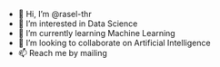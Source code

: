 - 👋 Hi, I’m @rasel-thr
- 👀 I’m interested in Data Science
- 🌱 I’m currently learning Machine Learning
- 💞️ I’m looking to collaborate on Artificial Intelligence
- 📫 Reach me by mailing 

<!---
rasel-thr/rasel-thr is a ✨ special ✨ repository because its `README.md` (this file) appears on your GitHub profile.
You can click the Preview link to take a look at your changes.
--->
